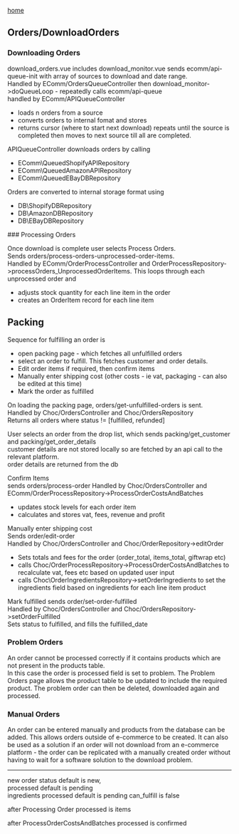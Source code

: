 <link rel="stylesheet" href="./stylesheet.css" />  

<a href="intro.md">home</a>



## Orders/DownloadOrders
### Downloading Orders
download_orders.vue 
includes download_monitor.vue
sends ecomm/api-queue-init with array of sources to download and date range.  
Handled by EComm/OrdersQueueController
then download_monitor->doQueueLoop - repeatedly calls ecomm/api-queue  
handled by EComm/APIQueueController 
+ loads n orders from a source
+ converts orders to internal fomat and stores
+ returns cursor (where to start next download)
repeats until the source is completed then moves to next source till all are completed.

APIQueueController downloads orders by calling 
+ EComm\QueuedShopifyAPIRepository
+ EComm\QueuedAmazonAPIRepository
+ EComm\QueuedEBayDBRepository

Orders are converted to internal storage format using 
+ DB\ShopifyDBRepository
+ DB\AmazonDBRepository
+ DB\EBayDBRepository


<a id="processing_orders">
### Processing Orders

Once download is complete user selects Process Orders.  
Sends orders/process-orders-unprocessed-order-items.  
Handled by EComm/OrderProcessController and OrderProcessRepository->processOrders_UnprocessedOrderItems. This loops through each unprocessed order and    
+ adjusts stock quantity for each line item in the order
+ creates an OrderItem record for each line item

## Packing  

Sequence for fulfilling an order is 
+ open packing page - which fetches all unfulfilled orders
+ select an order to fulfill. This fetches customer and order details.
+ Edit order items if required, then confirm items
+ Manually enter shipping cost (other costs - ie vat, packaging - can also be edited at this time)
+ Mark the order as fulfilled


On loading the packing page, orders/get-unfulfilled-orders is sent.  
Handled by Choc/OrdersController and Choc/OrdersRepository  
Returns all orders where status != [fulfilled, refunded]  

User selects an order from the drop list, which sends 
packing/get_customer and packing/get_order_details  
customer details are not stored locally so are fetched by an api call to the relevant platform.  
order details are returned from the db  

Confirm Items  
sends orders/process-order 
Handled by Choc/OrdersController and EComm/OrderProcessRepository->ProcessOrderCostsAndBatches
+ updates stock levels for each order item
+ calculates and stores vat, fees, revenue and profit

Manually enter shipping cost  
Sends order/edit-order  
Handled by Choc/OrdersController and Choc/OrderRepository->editOrder  
+ Sets totals and fees for the order (order_total, items_total, giftwrap etc)
+ calls Choc/OrderProcessRepository->ProcessOrderCostsAndBatches to recalculate vat, fees etc based on updated user input  
+ calls Choc\OrderIngredientsRepository->setOrderIngredients to set the ingredients field based on ingredients for each line item product

Mark fulfilled
sends order/set-order-fulfilled  
Handled by Choc/OrdersController and Choc/OrdersRepository->setOrderFulfilled  
Sets status to fulfilled, and fills the fulfilled_date

### Problem Orders  
An order cannot be processed correctly if it contains products which are not present in the products table.  
In this case the order is processed field is set to problem.
The Problem Orders page allows the product table to be updated to include the required product. The problem order can then be deleted, downloaded again and processed.


### Manual Orders
An order can be entered manually and products from the database can be added.
This allows orders outside of e-commerce to be created. 
It can also be used as a solution if an order will not download from an e-commerce platform - the order can be replicated with a manually created order without having to wait for a software solution to the download problem. 







-------------------------------------------------------------

new order status default is new,  
processed default is pending  
ingredients processed default is pending
can_fulfill is false

after Processing Order processed is items

after ProcessOrderCostsAndBatches processed is confirmed